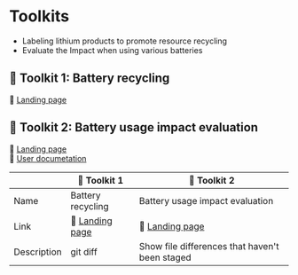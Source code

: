 # Toolkits
* Labeling lithium products to promote resource recycling
* Evaluate the Impact when using various batteries  

## :hammer: Toolkit 1: Battery recycling
:link: [Landing page](https://storymaps.arcgis.com/stories/2006a91575e24392820666473f43ac2a)   

## :hammer: Toolkit 2: Battery usage impact evaluation
:link: [Landing page](https://google.com)  
:closed_book: [User documetation](https://google.com)  

| | :hammer: Toolkit 1 | :hammer: Toolkit 2 |
| --- | --- | --- |
| Name | Battery recycling | Battery usage impact evaluation |
| Link | :link: [Landing page](https://storymaps.arcgis.com/stories/2006a91575e24392820666473f43ac2a) | :link: [Landing page](https://google.com)   |
| Description | git diff | Show file differences that haven't been staged |
